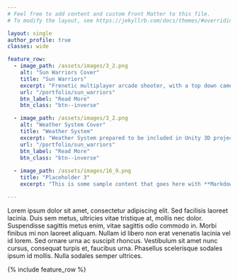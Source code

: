 ```yaml
---
# Feel free to add content and custom Front Matter to this file.
# To modify the layout, see https://jekyllrb.com/docs/themes/#overriding-theme-defaults

layout: single
author_profile: true
classes: wide

feature_row:
  - image_path: /assets/images/3_2.png
    alt: "Sun Warriors Cover"
    title: "Sun Warriors"
    excerpt: "Frenetic multiplayer arcade shooter, with a top down camera. Developed as an academic project at ESAT"
    url: "/portfolio/sun_warriors"
    btn_label: "Read More"
    btn_class: "btn--inverse"

  - image_path: /assets/images/3_2.png
    alt: "Weather System Cover"
    title: "Weather System"
    excerpt: "Weather System prepared to be included in Unity 3D projects. Includes Day and Night Cycles, Seasonal changes and weather symulation"
    url: "/portfolio/sun_warriors"
    btn_label: "Read More"
    btn_class: "btn--inverse"
    
  - image_path: /assets/images/16_9.png
    title: "Placeholder 3"
    excerpt: "This is some sample content that goes here with **Markdown** formatting."

---
```


Lorem ipsum dolor sit amet, consectetur adipiscing elit. Sed facilisis laoreet lacinia. Duis sem metus, ultricies vitae tristique at, mollis nec dolor. Suspendisse sagittis metus enim, vitae sagittis odio commodo in. Morbi finibus mi non laoreet aliquam. Nullam id libero non erat venenatis lacinia vel id lorem. Sed ornare urna ac suscipit rhoncus. Vestibulum sit amet nunc cursus, consequat turpis et, faucibus urna. Phasellus scelerisque sodales ipsum id mollis. Nulla sodales semper ultrices.

{% include feature_row %}